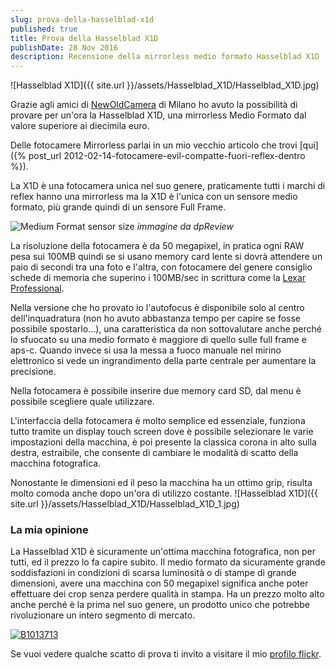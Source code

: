 ```yaml
---
slug: prova-della-hasselblad-x1d
published: true
title: Prova della Hasselblad X1D
publishDate: 28 Nov 2016
description: Recensione della mirrorless medio formato Hasselblad X1D
---
```


![Hasselblad X1D]({{ site.url }}/assets/Hasselblad_X1D/Hasselblad_X1D.jpg)

Grazie agli amici di [NewOldCamera](http://www.newoldcamera.it) di Milano ho avuto la possibilità di provare per un'ora la Hasselblad X1D, una mirrorless Medio Formato dal valore superiore ai diecimila euro.

Delle fotocamere Mirrorless parlai in un mio vecchio articolo che trovi [qui]({% post_url 2012-02-14-fotocamere-evil-compatte-fuori-reflex-dentro %}).

La X1D è una fotocamera unica nel suo genere, praticamente tutti i marchi di reflex hanno una mirrorless ma la X1D è l'unica con un sensore medio formato, più grande quindi di un sensore Full Frame.

![Medium Format sensor size](https://4.img-dpreview.com/files/p/TS560x560~forums/57989520/b97c992fc27a4f77a8e08e23f38500e6)
*immagine da dpReview*

La risoluzione della fotocamera è da 50 megapixel, in pratica ogni RAW pesa sui 100MB quindi se si usano memory card lente si dovrà attendere un paio di secondi tra una foto e l'altra, con fotocamere del genere consiglio schede di memoria che superino i 100MB/sec in scrittura come la [Lexar Professional](http://amzn.to/2fWx09b).

Nella versione che ho provato io l'autofocus è disponibile solo al centro dell'inquadratura (non ho avuto abbastanza tempo per capire se fosse possibile spostarlo...), una caratteristica da non sottovalutare anche perché lo sfuocato su una medio formato è maggiore di quello sulle full frame e aps-c. Quando invece si usa la messa a fuoco manuale nel mirino elettronico si vede un ingrandimento della parte centrale per aumentare la precisione.

Nella fotocamera è possibile inserire due memory card SD, dal menu è possibile scegliere quale utilizzare.

L'interfaccia della fotocamera è molto semplice ed essenziale, funziona tutto tramite un display touch screen dove è possibile selezionare le varie impostazioni della macchina, è poi presente la classica corona in alto sulla destra, estraibile, che consente di cambiare le modalità di scatto della macchina fotografica.

Nonostante le dimensioni ed il peso la macchina ha un ottimo grip, risulta molto comoda anche dopo un'ora di utilizzo costante.
![Hasselblad X1D]({{ site.url }}/assets/Hasselblad_X1D/Hasselblad_X1D_1.jpg)

### La mia opinione

La Hasselblad X1D è sicuramente un'ottima macchina fotografica, non per tutti, ed il prezzo lo fa capire subito. Il medio formato da sicuramente grande soddisfazioni in condizioni di scarsa luminosità o di stampe di grande dimensioni, avere una macchina con 50 megapixel significa anche poter effettuare dei crop senza perdere qualità in stampa. Ha un prezzo molto alto anche perché è la prima nel suo genere, un prodotto unico che potrebbe rivoluzionare un intero segmento di mercato.

[![B1013713](https://c5.staticflickr.com/6/5460/30306722644_8a754bbe3b_z.jpg)](https://www.flickr.com/photos/giuseppefrattura/30306722644/in/album-72157676849188685/)

Se vuoi vedere qualche scatto di prova ti invito a visitare il mio [profilo flickr](https://www.flickr.com/photos/giuseppefrattura/albums/72157676849188685).
